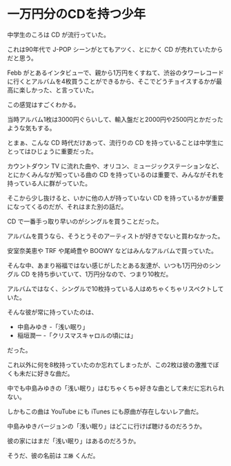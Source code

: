 # 一万円分のCDを持つ少年

中学生のころは CD が流行っていた。

これは90年代で J-POP シーンがとてもアツく、とにかく CD が売れていたからだと思う。

Febb がとあるインタビューで、親から1万円をくすねて、渋谷のタワーレコードに行くとアルバムを4枚買うことができるから、そこでどうチョイスするかが最高に楽しかった、と言っていた。

この感覚はすごくわかる。

当時アルバム1枚は3000円ぐらいして、輸入盤だと2000円や2500円とかだったような気もする。

とまぁ、こんな CD 時代だけあって、流行りの CD を持っていることは中学生にとってはひじょうに重要だった。

カウントダウン TV に流れた曲や、オリコン、ミュージックステーションなど、とにかくみんなが知っている曲の CD を持っているのは重要で、みんながそれを持っている人に群がっていた。

そこから少し抜けると、いかに他の人が持っていない CD を持っているかが重要になってくるのだが、それはまた別の話だ。

CD で一番手っ取り早いのがシングルを買うことだった。

アルバムを買うなら、そうとうそのアーティストが好きでないと買わなかった。

安室奈美恵や TRF や尾崎豊や BOOWY などはみんなアルバムで買っていた。

そんな中、あまり裕福ではない感じがしたとある友達が、いつも1万円分のシングル CD を持ち歩いていて、1万円分なので、つまり10枚だ。

アルバムではなく、シングルで10枚持っている人はめちゃくちゃリスペクトしていた。

そんな彼が常に持っていたのは、

- 中島みゆき -「浅い眠り」
- 稲垣潤一 -「クリスマスキャロルの頃には」

だった。

これ以外に何を8枚持っていたのか忘れてしまったが、この2枚は彼の激推でぼくも未だに好きな曲だ。

中でも中島みゆきの「浅い眠り」はむちゃくちゃ好きな曲として未だに忘れられない。

しかもこの曲は YouTube にも iTunes にも原曲が存在しないレア曲だ。

中島みゆきバージョンの「浅い眠り」はどこに行けば聴けるのだろうか。

彼の家にはまだ「浅い眠り」はあるのだろうか。

そうだ、彼の名前は `工藤` くんだ。
